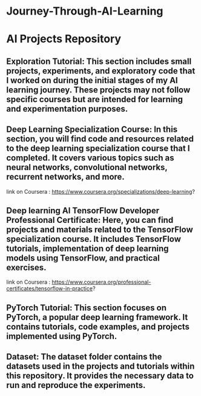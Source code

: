 # Journey-Through-AI-Learning
# AI Projects Repository

##    Exploration Tutorial: This section includes small projects, experiments, and exploratory code that I worked on during the initial stages of my AI learning journey. These projects may not follow specific courses but are intended for learning and experimentation purposes.

##   Deep Learning Specialization Course: In this section, you will find code and resources related to the deep learning specialization course that I completed. It covers various topics such as neural networks, convolutional networks, recurrent networks, and more.
link on Coursera : https://www.coursera.org/specializations/deep-learning?

##   Deep learning AI TensorFlow Developer Professional Certificate: Here, you can find projects and materials related to the TensorFlow specialization course. It includes TensorFlow tutorials, implementation of deep learning models using TensorFlow, and practical exercises.
link on Coursera : https://www.coursera.org/professional-certificates/tensorflow-in-practice?

##   PyTorch Tutorial: This section focuses on PyTorch, a popular deep learning framework. It contains tutorials, code examples, and projects implemented using PyTorch.

##  Dataset: The dataset folder contains the datasets used in the projects and tutorials within this repository. It provides the necessary data to run and reproduce the experiments.


